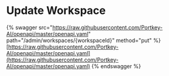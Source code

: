 # Update Workspace

{% swagger src="https://raw.githubusercontent.com/Portkey-AI/openapi/master/openapi.yaml" path="/admin/workspaces/{workspaceId}" method="put" %}
[https://raw.githubusercontent.com/Portkey-AI/openapi/master/openapi.yaml](https://raw.githubusercontent.com/Portkey-AI/openapi/master/openapi.yaml)
{% endswagger %}
